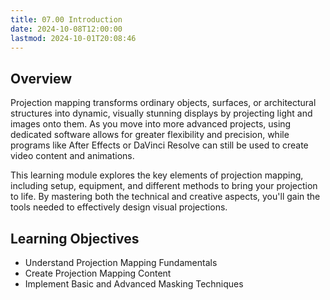 ```yaml
---
title: 07.00 Introduction
date: 2024-10-08T12:00:00
lastmod: 2024-10-01T20:08:46
---
```


## Overview

Projection mapping transforms ordinary objects, surfaces, or architectural structures into dynamic, visually stunning displays by projecting light and images onto them. As you move into more advanced projects, using dedicated software allows for greater flexibility and precision, while programs like After Effects or DaVinci Resolve can still be used to create video content and animations.

This learning module explores the key elements of projection mapping, including setup, equipment, and different methods to bring your projection to life. By mastering both the technical and creative aspects, you'll gain the tools needed to effectively design visual projections.

## Learning Objectives

- Understand Projection Mapping Fundamentals
- Create Projection Mapping Content
- Implement Basic and Advanced Masking Techniques
